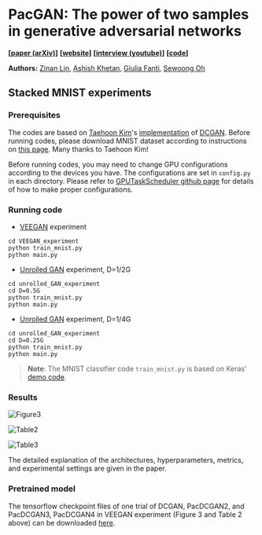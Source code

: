 # PacGAN: The power of two samples in generative adversarial networks

**[[paper (arXiv)](https://arxiv.org/abs/1712.04086)]**
**[[website](http://swoh.web.engr.illinois.edu/pacgan.html)]**
**[[interview (youtube)](https://www.youtube.com/watch?v=MqdhDdD4-Z0)]**
**[[code](https://github.com/fjxmlzn/PacGAN)]**


**Authors:** [Zinan Lin](http://www.andrew.cmu.edu/user/zinanl/), [Ashish Khetan](http://web.engr.illinois.edu/~khetan2/), [Giulia Fanti](https://www.andrew.cmu.edu/user/gfanti/), [Sewoong Oh](http://web.engr.illinois.edu/~swoh/)

## Stacked MNIST experiments

### Prerequisites
The codes are based on [Taehoon Kim](https://carpedm20.github.io/)'s [implementation](https://github.com/carpedm20/DCGAN-tensorflow) of [DCGAN](https://arxiv.org/abs/1511.06434). Before running codes, please download MNIST dataset according to instructions on [this page](https://github.com/carpedm20/DCGAN-tensorflow). Many thanks to Taehoon Kim!

Before running codes, you may need to change GPU configurations according to the devices you have. The configurations are set in `config.py` in each directory. Please refer to [GPUTaskScheduler github page](https://github.com/fjxmlzn/GPUTaskScheduler) for details of how to make proper configurations.

### Running code
* [VEEGAN](https://arxiv.org/abs/1705.07761) experiment
```
cd VEEGAN_experiment
python train_mnist.py
python main.py
```

* [Unrolled GAN](https://arxiv.org/abs/1611.02163) experiment, D=1/2G
```
cd unrolled_GAN_experiment
cd D=0.5G
python train_mnist.py
python main.py
```

* [Unrolled GAN](https://arxiv.org/abs/1611.02163) experiment, D=1/4G
```
cd unrolled_GAN_experiment
cd D=0.25G
python train_mnist.py
python main.py
```

> **Note**: The MNIST classifier code `train_mnist.py` is based on Keras' [demo code](https://github.com/keras-team/keras/blob/master/examples/mnist_cnn.py).

### Results
![Figure3](https://github.com/fjxmlzn/PacGAN/blob/master/stacked_MNIST_experiments/results/Figure3.png)

![Table2](https://github.com/fjxmlzn/PacGAN/blob/master/stacked_MNIST_experiments/results/Table2.png)

![Table3](https://github.com/fjxmlzn/PacGAN/blob/master/stacked_MNIST_experiments/results/Table3.png)

The detailed explanation of the architectures, hyperparameters, metrics, and experimental settings are given in the paper.

### Pretrained model
The tensorflow checkpoint files of one trial of DCGAN, PacDCGAN2, and PacDCGAN3, PacDCGAN4 in VEEGAN experiment (Figure 3 and Table 2 above) can be downloaded [here](https://drive.google.com/file/d/12imGN6sR7VeHp7uW0-vDNorfRGmu7jej/view?usp=sharing).
